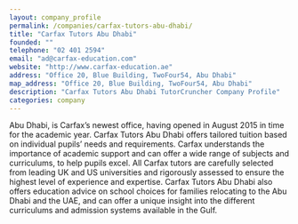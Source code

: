 ```yaml
---
layout: company_profile
permalink: /companies/carfax-tutors-abu-dhabi/
title: "Carfax Tutors Abu Dhabi"
founded: ""
telephone: "02 401 2594"
email: "ad@carfax-education.com"
website: "http://www.carfax-education.ae"
address: "Office 20, Blue Building, TwoFour54, Abu Dhabi"
map_address: "Office 20, Blue Building, TwoFour54, Abu Dhabi"
description: "Carfax Tutors Abu Dhabi TutorCruncher Company Profile"
categories: company
---
```

Abu Dhabi, is Carfax’s newest office, having opened in August 2015 in time for the academic year.  Carfax Tutors Abu Dhabi offers tailored tuition based on individual pupils’ needs and requirements. Carfax understands the importance of academic support and can offer a wide range of subjects and curriculums, to help pupils excel.  All Carfax tutors are carefully selected from leading UK and US universities and rigorously assessed to ensure the highest level of experience and expertise. Carfax Tutors Abu Dhabi also offers education advice on school choices for families relocating to the Abu Dhabi and the UAE, and can offer a unique insight into the different curriculums and admission systems available in the Gulf.